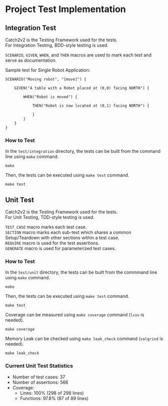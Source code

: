 # Project Test Implementation

## Integration Test

Catch2v2 is the Testing Framework used for the tests.  
For Integration Testing, BDD-style testing is used.

`SCENARIO`, `GIVEN`, `WHEN`, and `THEN` macros are used to mark each test and serve as documentation.

Sample test for Single Robot Application:
```
SCENARIO("Moving robot", "[move]") {

    GIVEN("A table with a Robot placed at (0,0) facing NORTH") {

        WHEN("Robot is moved") {

            THEN("Robot is now located at (0,1) facing NORTH") {

            }
        }
    }
}
```

### How to Test

In the `test/integration` directory, the tests can be built from the command line using `make` command.
```
make
```

Then, the tests can be executed using `make test` command.
```
make test
```


## Unit Test

Catch2v2 is the Testing Framework used for the tests.  
For Unit Testing, TDD-style testing is used.

`TEST_CASE` macro marks each test case.  
`SECTION` macro marks each sub-test which shares a common Setup/Teardown with other sections within a test case.  
`REQUIRE` macro is used for the test assertions.  
`GENERATE` macro is used for parameterized test cases.

### How to Test

In the `test/unit` directory, the tests can be built from the commmand line using `make` command.
```
make
```

Then, the tests can be executed using `make test` command.
```
make test
```

Coverage can be measured using `make coverage` command (`lcov` is needed).
```
make coverage
```

Memory Leak can be checked using `make leak_check` command (`valgrind` is needed).
```
make leak_check
```

### Current Unit Test Statistics

* Number of test cases: 37
* Number of assertions: 566
* Coverage:
  * Lines: 100% (298 of 298 lines)
  * Functions: 97.8% (87 of 89 lines)